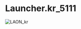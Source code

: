 # Launcher.kr_5111
![LAON_kr](https://github.com/MyPuppy/Launcher.kr_5111/assets/83522007/faf1b5e4-6752-4ae8-9725-4c07e37bd27c)
